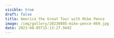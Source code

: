 ```yaml
---
visible: true
draft: false
title: America the Great Tour with Mike Pence
image: /img/gallery/20230805-mike-pence-069.jpg
date: 2023-08-05T15:13:27.944Z
---
```

